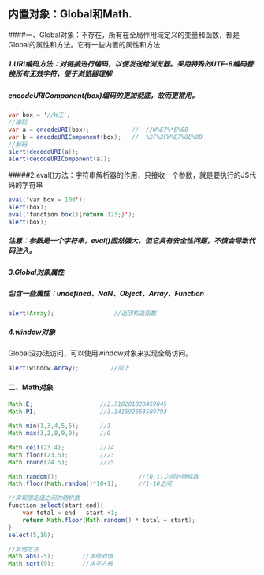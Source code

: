 ## 内置对象：Global和Math.

####一、Global对象：不存在，所有在全局作用域定义的变量和函数，都是Global的属性和方法。它有一些内置的属性和方法

##### 1.URI编码方法：对链接进行编码，以便发送给浏览器。采用特殊的UTF-8编码替换所有无效字符，便于浏览器理解

##### encodeURIComponent(box)编码的更加彻底，故而更常用。

```java
var box = '//W王';
//编码
var a = encodeURI(box);            //  //W%E7%*E%8B
var b = encodeURIComponent(box);   //  %2F%2FW%E7%8E%8B 
//解码
alert(decodeURI(a));
alert(decodeURIComponent(a));
```

#####2.eval()方法：字符串解析器的作用，只接收一个参数，就是要执行的JS代码的字符串

```java
eval('var box = 100');
alert(box);
eval('function box(){return 123;}');
alert(box);
```

##### 注意：参数是一个字符串，eval()固然强大，但它具有安全性问题，不慎会导致代码注入。

##### 3.Global对象属性

##### 包含一些属性：undefined、NaN、Object、Array、Function

```java
alert(Array);                 //返回构造函数
```

##### 4.window对象

Global没办法访问，可以使用window对象来实现全局访问。

```java
alert(window.Array);         //同上
```

#### 二、Math对象

```java
Math.E;                   //2.718281828459045
Math.PI;                  //3.141592653589793

Math.min(1,3,4,5,6);      //1
Math.max(3,2,8,9,0);      //9

Math.ceil(23.4);          //24
Math.floor(23.5);         //23
Math.round(24.5);         //25

Math.random();                       //(0,1)之间的随机数
Math.floor(Math.random()*10+1);      //1-10之间

//实现固定值之间的随机数
function select(start,end){
    var total = end - start +1;
    return Math.floor(Math.random() * total + start);
}
select(5,10);

//其他方法
Math.abs(-5);        //求绝对值
Math.sqrt(9);        //求平方根
```





